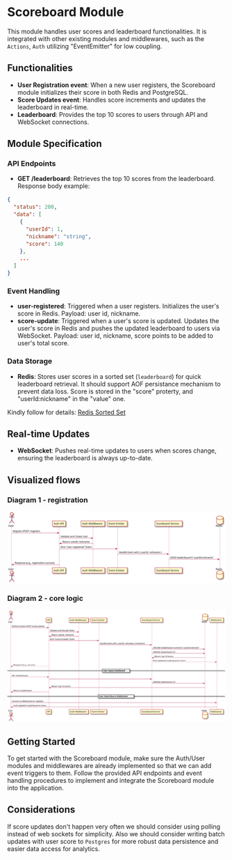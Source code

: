 # Scoreboard Module

This module handles user scores and leaderboard functionalities. It is integrated with other existing modules and middlewares, such as the `Actions`, `Auth` utilizing "EventEmitter" for low coupling.

## Functionalities

- **User Registration event**: When a new user registers, the Scoreboard module initializes their score in both Redis and PostgreSQL.
- **Score Updates event**: Handles score increments and updates the leaderboard in real-time.
- **Leaderboard**: Provides the top 10 scores to users through API and WebSocket connections.

## Module Specification

### API Endpoints

- **GET /leaderboard**: Retrieves the top 10 scores from the leaderboard. Response body example:

```json
{
  "status": 200,
  "data": [
    {
      "userId": 1,
      "nickname": "string",
      "score": 140
    },
    ...
  ]
}
```

### Event Handling

- **user-registered**: Triggered when a user registers. Initializes the user's score in Redis. Payload: user id, nickname.
- **score-update**: Triggered when a user's score is updated. Updates the user's score in Redis and pushes the updated leaderboard to users via WebSocket. Payload: user id, nickname, score points to be added to user's total score.

### Data Storage

- **Redis**: Stores user scores in a sorted set (`leaderboard`) for quick leaderboard retrieval. It should support AOF persistance mechanism to prevent data loss. Score is stored in the "score" proterty, and "userId:nickname" in the "value" one.

Kindly follow for details: [Redis Sorted Set](https://redis.io/docs/latest/develop/data-types/sorted-sets/)

## Real-time Updates

- **WebSocket**: Pushes real-time updates to users when scores change, ensuring the leaderboard is always up-to-date.

## Visualized flows

### Diagram 1 - registration

![Diagram 1](diagram1.svg)

### Diagram 2 - core logic

![Diagram 2](diagram2.svg)

## Getting Started

To get started with the Scoreboard module, make sure the Auth/User modules and middlewares are already implemented so that we can add event triggers to them.
Follow the provided API endpoints and event handling procedures to implement and integrate the Scoreboard module into the application.

## Considerations

If score updates don't happen very often we should consider using polling instead of web sockets for simplicity.
Also we should consider writing batch updates with user score to `Postgres` for more robust data persistence and easier data access for analytics.
